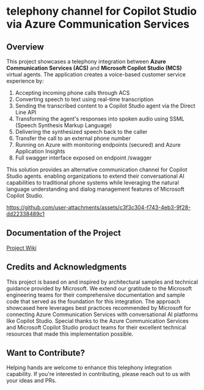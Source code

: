 # telephony channel for Copilot Studio via Azure Communication Services

## Overview

This project showcases a telephony integration between **Azure Communication Services (ACS)** and **Microsoft Copilot Studio (MCS)** virtual agents. 
The application creates a voice-based customer service experience by:

1. Accepting incoming phone calls through ACS
2. Converting speech to text using real-time transcription
3. Sending the transcribed content to a Copilot Studio agent via the Direct Line API
4. Transforming the agent's responses into spoken audio using SSML (Speech Synthesis Markup Language)
5. Delivering the synthesized speech back to the caller
6. Transfer the call to an external phone number
7. Running on Azure with monitoring endpoints (secured) and Azure Application Insights
8. Full swagger interface exposed on endpoint /swagger 

This solution provides an alternative communication channel for Copilot Studio agents.
enabling organizations to extend their conversational AI capabilities to traditional phone systems
while leveraging the natural language understanding and dialog management features of Microsoft Copilot Studio.


https://github.com/user-attachments/assets/c3f3c304-f743-4eb3-9f28-dd22338489c1

## Documentation of the Project
[Project Wiki](https://github.com/holgerimbery/ACSforMCS/wiki)


## Credits and Acknowledgments
This project is based on and inspired by architectural samples and technical guidance provided by Microsoft. We extend our gratitude to the Microsoft engineering teams for their comprehensive documentation and sample code that served as the foundation for this integration. The approach showcased here leverages best practices recommended by Microsoft for connecting Azure Communication Services with conversational AI platforms like Copilot Studio. Special thanks to the Azure Communication Services and Microsoft Copilot Studio product teams for their excellent technical resources that made this implementation possible.

     
## Want to Contribute?
Helping hands are welcome to enhance this telephony integration capability. If you're interested in contributing, please reach out to us with your ideas and PRs. 

